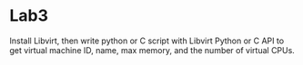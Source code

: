# Lab3

Install Libvirt, then write python or C script with Libvirt Python or C API to get virtual machine ID, name, max memory, and the number of virtual CPUs.
